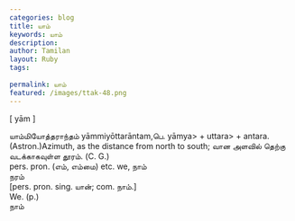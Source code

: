 ```yaml
---
categories: blog
title: யாம்
keywords: யாம்
description: 
author: Tamilan
layout: Ruby
tags: 
 
permalink: யாம்
featured: /images/ttak-48.png
---
```

  
[ yām ]  
  
யாம்மியோத்தராந்தம் yāmmiyōttarāntam,பெ. yāmya> + uttara> + antara. (Astron.)Azimuth, as the distance from north to south; வான அளவில் தெற்கு வடக்காகவுள்ள தூரம். (C. G.)  
pers. pron. (எம், எம்மை) etc. we, நாம்  
நரம்  
[pers. pron. sing. யான்; com. நாம்.]  
We. (p.)  
நாம்
